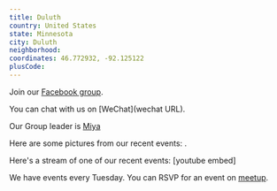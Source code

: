 ```yaml
---
title: Duluth
country: United States
state: Minnesota
city: Duluth
neighborhood: 
coordinates: 46.772932, -92.125122
plusCode:
---
```

Join our [Facebook group](https://www.facebook.com/groups/free.code.camp.duluth).

You can chat with us on [WeChat](wechat URL).

Our Group leader is [Miya](freecodecamp.org/miya)

Here are some pictures from our recent events:
![]().

Here's a stream of one of our recent events:
[youtube embed]

We have events every Tuesday. You can RSVP for an event on [meetup](meetupurl).
